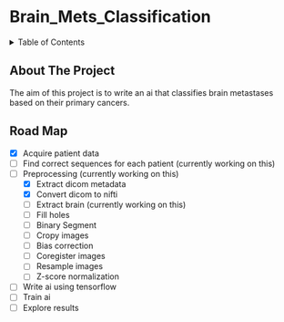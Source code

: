 # Brain_Mets_Classification

<!-- TABLE OF CONTENTS -->
<details>
  <summary>Table of Contents</summary>
  <ol>
    <li>
      <a href="#about-the-project">About The Project</a>
      <ul>
        <li><a href="#built-with">Built With</a></li>
      </ul>
    </li>
    <li><a href="#roadmap">Roadmap</a></li>
    <li><a href="#license">License</a></li>
  </ol>
</details>

## About The Project
The aim of this project is to write an ai that classifies brain metastases based on their primary cancers.

<!-- ROADMAP -->
## Road Map
- [X] Acquire patient data
- [ ] Find correct sequences for each patient (currently working on this)
- [ ] Preprocessing (currently working on this)
    - [X] Extract dicom metadata
    - [X] Convert dicom to nifti
    - [ ] Extract brain (currently working on this)
    - [ ] Fill holes
    - [ ] Binary Segment
    - [ ] Cropy images
    - [ ] Bias correction
    - [ ] Coregister images
    - [ ] Resample images
    - [ ] Z-score normalization
- [ ] Write ai using tensorflow
- [ ] Train ai
- [ ] Explore results